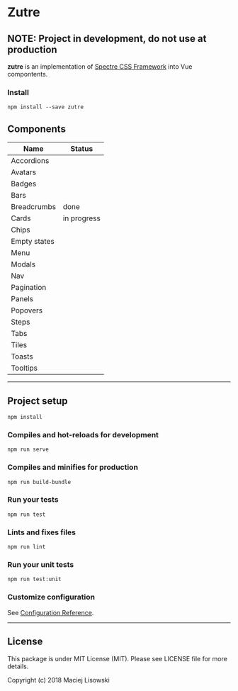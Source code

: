 # Zutre

## NOTE: Project in development, do not use at production

**zutre** is an implementation of [Spectre CSS Framework](https://github.com/picturepan2/spectre) into Vue compontents. 

### Install
```
npm install --save zutre
```

## Components


| Name | Status |
|---|---|
| Accordions |  |
| Avatars | |
| Badges | |
| Bars | |
| Breadcrumbs | done | 
| Cards | in progress |
| Chips | |
| Empty states | |
| Menu | |
| Modals | |
| Nav | |
| Pagination | |
| Panels | |
| Popovers | |
| Steps | |
| Tabs | |
| Tiles | |
| Toasts | |
| Tooltips | |


---

## Project setup
```
npm install
```

### Compiles and hot-reloads for development
```
npm run serve
```

### Compiles and minifies for production
```
npm run build-bundle
```

### Run your tests
```
npm run test
```

### Lints and fixes files
```
npm run lint
```

### Run your unit tests
```
npm run test:unit
```

### Customize configuration
See [Configuration Reference](https://cli.vuejs.org/config/).

--- 

## License

This package is under MIT License (MIT). Please see LICENSE file for more details.

Copyright (c) 2018 Maciej Lisowski